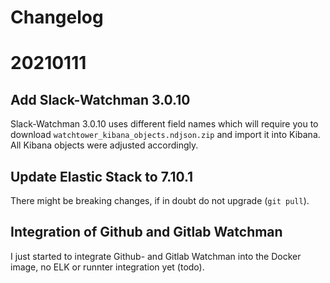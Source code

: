 # Changelog

# 20210111
## Add Slack-Watchman 3.0.10
Slack-Watchman 3.0.10 uses different field names which will require you to download `watchtower_kibana_objects.ndjson.zip` and import it into Kibana.
All Kibana objects were adjusted accordingly.

## Update Elastic Stack to 7.10.1
There might be breaking changes, if in doubt do not upgrade (`git pull`).

## Integration of Github and Gitlab Watchman
I just started to integrate Github- and Gitlab Watchman into the Docker image, no ELK or runnter integration yet (todo).

